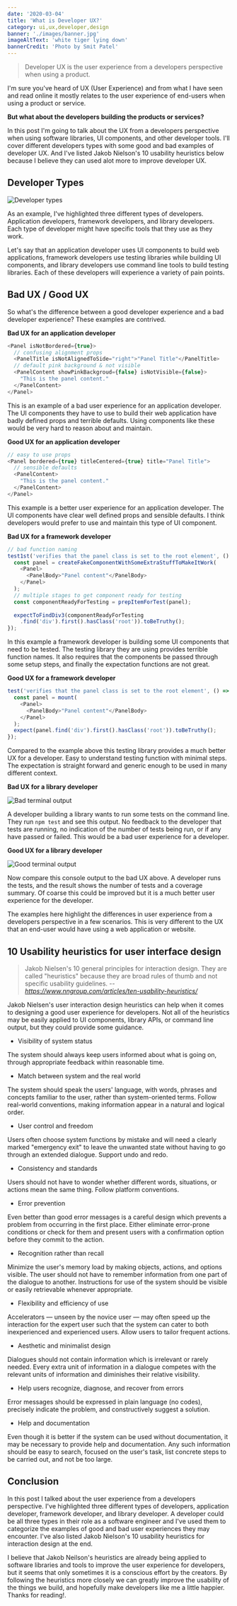 ```yaml
---
date: '2020-03-04'
title: 'What is Developer UX?'
category: ui,ux,developer,design
banner: './images/banner.jpg'
imageAltText: 'white tiger lying down'
bannerCredit: 'Photo by Smit Patel'
---
```


> Developer UX is the user experience from a developers perspective when using a product. 

I'm sure you've heard of UX (User Experience) and from what I have seen and read online it mostly relates to the user experience of end-users when using a product or service. 

**But what about the developers building the products or services?**

In this post I'm going to talk about the UX from a developers perspective when using software libraries, UI components, and other developer tools. I'll cover different developers types with some good and bad examples of developer UX. And I've listed Jakob Nielson's 10 usability heuristics below because I believe they can used alot more to improve developer UX. 

## Developer Types

![Developer types](./images/devtypes.png)

As an example, I've highlighted three different types of developers. Application developers, framework developers, and library developers. Each type of developer might have specific tools that they use as they work. 

Let's say that an application developer uses UI components to build web applications, framework developers use testing libraries while building UI components, and library developers use command line tools to build testing libraries. Each of these developers will experience a variety of pain points.

## Bad UX / Good UX

So what's the difference between a good developer experience and a bad developer experience? These examples are contrived.

**Bad UX for an application developer**
```javascript
<Panel isNotBordered={true}>
  // confusing alignment props
  <PanelTitle isNotAlignedToSide="right">"Panel Title"</PanelTitle>
  // default pink background & not visible
  <PanelContent showPinkBackgroud={false} isNotVisible={false}>
    "This is the panel content."
  </PanelContent>
</Panel>
```
This is an example of a bad user experience for an application developer. The UI components they have to use to build their web application have badly defined props and terrible defaults. Using components like these would be very hard to reason about and maintain.

**Good UX for an application developer**
```javascript
// easy to use props
<Panel bordered={true} titleCentered={true} title="Panel Title">
  // sensible defaults
  <PanelContent>
    "This is the panel content."
  </PanelContent>
</Panel>
```
This example is a better user experience for an application developer. The UI components have clear well defined props and sensible defaults. I think developers would prefer to use and maintain this type of UI component.

**Bad UX for a framework developer**
```javascript
// bad function naming
test1st('verifies that the panel class is set to the root element', () => {  
  const panel = createFakeComponentWithSomeExtraStuffToMakeItWork(
    <Panel>
      <PanelBody>"Panel content"</PanelBody>
    </Panel>
  );
  // multiple stages to get component ready for testing
  const componentReadyForTesting = prepItemForTest(panel);
  
  expectToFindDiv3(componentReadyForTesting
    .find('div').first().hasClass('root')).toBeTruthy();
});
```
In this example a framework developer is building some UI components that need to be tested. The testing library they are using provides terrible function names. It also requires that the components be passed through some setup steps, and finally the expectation functions are not great.

**Good UX for a framework developer**

```javascript
test('verifies that the panel class is set to the root element', () => {
  const panel = mount(
    <Panel>
      <PanelBody>"Panel content"</PanelBody>
    </Panel>
  );
  expect(panel.find('div').first().hasClass('root')).toBeTruthy();
});
```

Compared to the example above this testing library provides a much better UX for a developer. Easy to understand testing function with minimal steps. The expectation is straight forward and generic enough to be used in many different context.

**Bad UX for a library developer**

![Bad terminal output](../what-is-dev-ux/images/badterminaloutput.png)

A developer building a library wants to run some tests on the command line. They run `npm test` and see this output. No feedback to the developer that tests are running, no indication of the number of tests being run, or if any have passed or failed. This would be a bad user experience for a developer.

**Good UX for a library developer**

![Good terminal output](../what-is-dev-ux/images/goodterminaloutput.png)

Now compare this console output to the bad UX above. A developer runs the tests, and the result shows the number of tests and a coverage summary. Of coarse this could be improved but it is a much better user experience for the developer.

The examples here highlight the differences in user experience from a developers perspective in a few scenarios. This is very different to the UX that an end-user would have using a web application or website.

## 10 Usability heuristics for user interface design

> Jakob Nielsen's 10 general principles for interaction design. They are called "heuristics" because they are broad rules of thumb and not specific usability guidelines. -- <cite>https://www.nngroup.com/articles/ten-usability-heuristics/</cite>

Jakob Nielsen's user interaction design heuristics can help when it comes to designing a good user experience for developers. Not all of the heuristics may be easily applied to UI components, library APIs, or command line output, but they could provide some guidance.

- Visibility of system status

The system should always keep users informed about what is going on, through appropriate feedback within reasonable time.

- Match between system and the real world

The system should speak the users' language, with words, phrases and concepts familiar to the user, rather than system-oriented terms. Follow real-world conventions, making information appear in a natural and logical order.

- User control and freedom

Users often choose system functions by mistake and will need a clearly marked "emergency exit" to leave the unwanted state without having to go through an extended dialogue. Support undo and redo.

- Consistency and standards
  
Users should not have to wonder whether different words, situations, or actions mean the same thing. Follow platform conventions.

- Error prevention

Even better than good error messages is a careful design which prevents a problem from occurring in the first place. Either eliminate error-prone conditions or check for them and present users with a confirmation option before they commit to the action.

- Recognition rather than recall

Minimize the user's memory load by making objects, actions, and options visible. The user should not have to remember information from one part of the dialogue to another. Instructions for use of the system should be visible or easily retrievable whenever appropriate.

- Flexibility and efficiency of use

Accelerators — unseen by the novice user — may often speed up the interaction for the expert user such that the system can cater to both inexperienced and experienced users. Allow users to tailor frequent actions.

- Aesthetic and minimalist design
  
Dialogues should not contain information which is irrelevant or rarely needed. Every extra unit of information in a dialogue competes with the relevant units of information and diminishes their relative visibility.

- Help users recognize, diagnose, and recover from errors

Error messages should be expressed in plain language (no codes), precisely indicate the problem, and constructively suggest a solution.

- Help and documentation

Even though it is better if the system can be used without documentation, it may be necessary to provide help and documentation. Any such information should be easy to search, focused on the user's task, list concrete steps to be carried out, and not be too large.

## Conclusion

In this post I talked about the user experience from a developers perspective. I've highlighted three different types of developers, application developer, framework developer, and library developer. A developer could be all three types in their role as a software engineer and I've used them to categorize the examples of good and bad user experiences they may encounter. I've also listed Jakob Nielson's 10 usability heuristics for interaction design at the end. 

I believe that Jakob Neilson's heuristics are already being applied to software libraries and tools to improve the user experience for developers, but it seems that only sometimes it is a conscious effort by the creators. By following the heuristics more closely we can greatly improve the usability of the things we build, and hopefully make developers like me a little happier. Thanks for reading!.